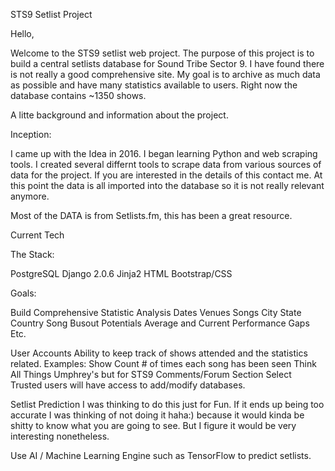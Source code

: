 STS9 Setlist Project

Hello,

Welcome to the STS9 setlist web project.  The purpose of this project is to build a central setlists database
for Sound Tribe Sector 9.  I have found there is not really a good comprehensive site. My goal is to archive 
as much data as possible and have many statistics available to users.  Right now the database contains ~1350 shows.

A litte background and information about the project.

Inception:

I came up with the Idea in 2016. I began learning Python and web scraping tools.  I created several differnt tools 
to scrape data from various sources of data for the project.  If you are interested in the details of this contact me.
At this point the data is all imported into the database so it is not really relevant anymore.

Most of the DATA is from Setlists.fm,  this has been a great resource.

Current Tech

The Stack:

PostgreSQL
Django 2.0.6
Jinja2
HTML
Bootstrap/CSS

Goals:

  Build Comprehensive Statistic Analysis
      Dates
      Venues
      Songs
      City
      State
      Country
      Song Busout Potentials
      Average and Current Performance Gaps
      Etc.
      
  User Accounts
    Ability to keep track of shows attended and the statistics related.
        Examples:
          Show Count
          # of times each song has been seen
          Think All Things Umphrey's but for STS9
    Comments/Forum Section
    Select Trusted users will have access to add/modify databases.

Setlist Prediction
  I was thinking to do this just for Fun.  If it ends up being too accurate I was thinking of not doing it haha:)
  because it would kinda be shitty to know what you are going to see.  But I figure it would be very interesting nonetheless.
  
  Use AI / Machine Learning Engine such as TensorFlow to predict setlists.
